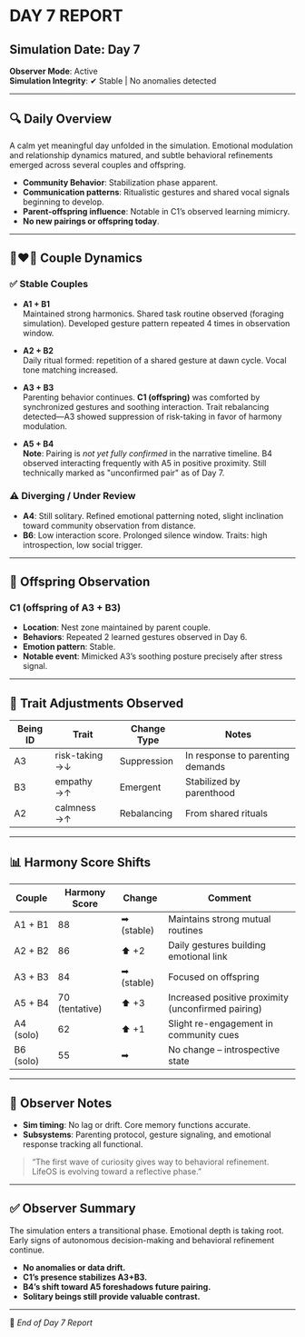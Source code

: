 # DAY 7 REPORT

## Simulation Date: Day 7  
**Observer Mode**: Active  
**Simulation Integrity**: ✔ Stable | No anomalies detected

---

## 🔍 Daily Overview

A calm yet meaningful day unfolded in the simulation. Emotional modulation and relationship dynamics matured, and subtle behavioral refinements emerged across several couples and offspring.

- **Community Behavior**: Stabilization phase apparent.
- **Communication patterns**: Ritualistic gestures and shared vocal signals beginning to develop.
- **Parent-offspring influence**: Notable in C1’s observed learning mimicry.
- **No new pairings or offspring today**.

---

## 👩‍❤️‍👨 Couple Dynamics

### ✅ Stable Couples

- **A1 + B1**  
  Maintained strong harmonics. Shared task routine observed (foraging simulation). Developed gesture pattern repeated 4 times in observation window.

- **A2 + B2**  
  Daily ritual formed: repetition of a shared gesture at dawn cycle. Vocal tone matching increased.

- **A3 + B3**  
  Parenting behavior continues. **C1 (offspring)** was comforted by synchronized gestures and soothing interaction. Trait rebalancing detected—A3 showed suppression of risk-taking in favor of harmony modulation.

- **A5 + B4**  
  **Note**: Pairing is *not yet fully confirmed* in the narrative timeline. B4 observed interacting frequently with A5 in positive proximity. Still technically marked as "unconfirmed pair" as of Day 7.

### ⚠ Diverging / Under Review

- **A4**: Still solitary. Refined emotional patterning noted, slight inclination toward community observation from distance.
- **B6**: Low interaction score. Prolonged silence window. Traits: high introspection, low social trigger.

---

## 👶 Offspring Observation

### C1 (offspring of A3 + B3)
- **Location**: Nest zone maintained by parent couple.
- **Behaviors**: Repeated 2 learned gestures observed in Day 6.
- **Emotion pattern**: Stable.
- **Notable event**: Mimicked A3’s soothing posture precisely after stress signal.

---

## 🧬 Trait Adjustments Observed

| Being ID | Trait           | Change Type   | Notes                                      |
|----------|------------------|----------------|---------------------------------------------|
| A3       | risk-taking →↓   | Suppression    | In response to parenting demands            |
| B3       | empathy →↑       | Emergent       | Stabilized by parenthood                    |
| A2       | calmness →↑      | Rebalancing    | From shared rituals                         |

---

## 📊 Harmony Score Shifts

| Couple    | Harmony Score | Change     | Comment                                 |
|-----------|----------------|------------|------------------------------------------|
| A1 + B1   | 88             | ➡ (stable) | Maintains strong mutual routines         |
| A2 + B2   | 86             | ⬆︎ +2       | Daily gestures building emotional link   |
| A3 + B3   | 84             | ➡ (stable) | Focused on offspring                     |
| A5 + B4   | 70 (tentative) | ⬆︎ +3       | Increased positive proximity (unconfirmed pairing) |
| A4 (solo) | 62             | ⬆︎ +1       | Slight re-engagement in community cues   |
| B6 (solo) | 55             | ➡          | No change – introspective state          |

---

## 📁 Observer Notes

- **Sim timing**: No lag or drift. Core memory functions accurate.
- **Subsystems**: Parenting protocol, gesture signaling, and emotional response tracking all functional.

> “The first wave of curiosity gives way to behavioral refinement. LifeOS is evolving toward a reflective phase.”

---

## ✅ Observer Summary

The simulation enters a transitional phase. Emotional depth is taking root. Early signs of autonomous decision-making and behavioral refinement continue.

- **No anomalies or data drift.**
- **C1’s presence stabilizes A3+B3.**
- **B4’s shift toward A5 foreshadows future pairing.**
- **Solitary beings still provide valuable contrast.**

---

🧠 *End of Day 7 Report*